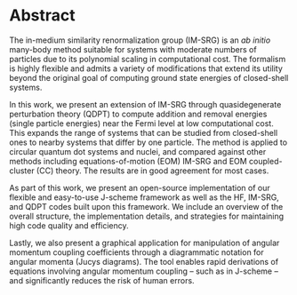 # Abstract

The in-medium similarity renormalization group (IM-SRG) is an *ab initio* many-body method suitable for systems with moderate numbers of particles due to its polynomial scaling in computational cost.  The formalism is highly flexible and admits a variety of modifications that extend its utility beyond the original goal of computing ground state energies of closed-shell systems.

In this work, we present an extension of IM-SRG through quasidegenerate perturbation theory (QDPT) to compute addition and removal energies (single particle energies) near the Fermi level at low computational cost.  This expands the range of systems that can be studied from closed-shell ones to nearby systems that differ by one particle.  The method is applied to circular quantum dot systems and nuclei, and compared against other methods including equations-of-motion (EOM) IM-SRG and EOM coupled-cluster (CC) theory.  The results are in good agreement for most cases.

As part of this work, we present an open-source implementation of our flexible and easy-to-use J-scheme framework as well as the HF, IM-SRG, and QDPT codes built upon this framework.  We include an overview of the overall structure, the implementation details, and strategies for maintaining high code quality and efficiency.

Lastly, we also present a graphical application for manipulation of angular momentum coupling coefficients through a diagrammatic notation for angular momenta (Jucys diagrams).  The tool enables rapid derivations of equations involving angular momentum coupling – such as in J-scheme – and significantly reduces the risk of human errors.
